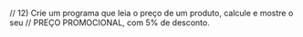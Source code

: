 // 12) Crie um programa que leia o preço de um produto, calcule e mostre o seu 
// PREÇO PROMOCIONAL, com 5% de desconto.